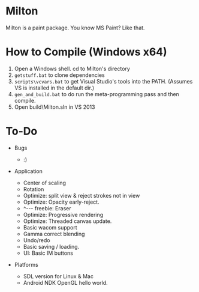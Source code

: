 Milton
======

Milton is a paint package. You know MS Paint? Like that.

How to Compile (Windows x64)
============================

1. Open a Windows shell. cd to Milton's directory
2. `getstuff.bat` to clone dependencies
3. `scripts\vcvars.bat` to get Visual Studio's tools into the PATH. (Assumes VS is installed in the default dir.)
4. `gen_and_build.bat` to do run the meta-programming pass and then compile.
4. Open build\Milton.sln in VS 2013

To-Do
=====

* Bugs
    * :)

* Application
    * Center of scaling
    * Rotation
    * Optimize: split view & reject strokes not in view
    * Optimize: Opacity early-reject.
    * ^--- freebie: Eraser
    * Optimize: Progressive rendering
    * Optimize: Threaded canvas update.
    * Basic wacom support
    * Gamma correct blending
    * Undo/redo
    * Basic saving / loading.
    * UI: Basic IM buttons

* Platforms
    * SDL version for Linux & Mac
    * Android NDK OpenGL hello world.

